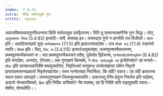 ```yaml
---
index:  7.4.21
sutra:  शीङः सार्वधातुके गुणः
vritti:  nyasa
---
```


अप्राप्तविषयत्वाद्गुणविधानस्य ङिति सार्वधातुक एतद्विधानम्। पिति तु सामान्यलक्षणैनैव गुणः सिद्धः। लोट्, `आडुत्तमस्य पिच्च` (3.4.92) इत्याटि--शयै, शयावह इत। तस्माद्यत्र गुणो न प्राप्नोति तत्र विधीयते। `शेरते` इति। अदादित्वाच्छपो लुक् `त्मनेपदेष्वनतः` (7.1.5) इति झकारस्यादादेशः। अत्र `शीङो रुट्` (7.1.6) रुडागमो भवति।
`शिश्ये` इति। लिट्, `लिट् च` (3.4.115) इत्यार्धधातुकसंज्ञा, उत्तमपुरुषस्यैकवचनम्, प्रथमपुरुषस्यैकवचनं वा। यदा प्रथमपुरुस्यैकवचनं तदैश्, पूर्ववदेव द्विर्वचनम्, `एरनेकाचोऽसंयोगपूर्वस्य` (6.4.82) इति यणादेशः; अन्यदेट्, टेरेत्त्वम्। अथ गुणग्रहणं किमर्थम्, न `शीङः सार्वधातुके एत` इत्येंवोच्येत? एवं मन्यते--`शीङः` इति सानबन्धकनिर्देशे षष्ठ्युच्यारिता, निवृत्तिधर्मा चानुबन्धः तस्येत्संज्ञायां लोपेन निवृत्तौ प्राप्तायामयमन्यप्रकारो निवृत्तेरवज्ञायेत। तस्य नान्येत्संज्ञा निवर्त्तिका, किं तर्हि? एकारः। एवं तर्हि ङकारस्य स्थान एकार आपद्यते। तस्माद्गुणग्रहणं त्विकमुपस्थापयति। ङकारस्तु तेनैव हेतुना निवर्त्तत इति यद्येवम्, ङकारो नोच्चारयिष्यते, `झियः` इति निर्देशः करिष्यते? नैष शक्यम्; एवं हि निर्देशे सति यङ्लुक्यपि स्यात्--शेशीत, शेश्यतीति।।

